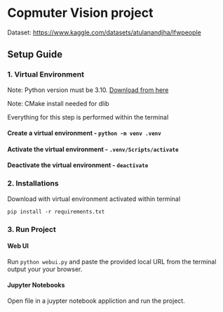 # Copmuter Vision project

Dataset: https://www.kaggle.com/datasets/atulanandjha/lfwpeople

## Setup Guide

### 1. Virtual Environment

Note: Python version must be 3.10. [Download from here](https://www.python.org/downloads/release/python-31011/)

Note: CMake install needed for dlib

Everything for this step is performed within the terminal

#### Create a virtual environment - `python -m venv .venv`

#### Activate the virtual environment - `.venv/Scripts/activate`

#### Deactivate the virtual environment - `deactivate`

### 2. Installations

Download with virtual environment activated within terminal

`pip install -r requirements.txt`

### 3. Run Project

#### Web UI
Run `python webui.py` and paste the provided local URL from the terminal output your your browser.

#### Jupyter Notebooks
Open file in a juypter notebook appliction and run the project.
